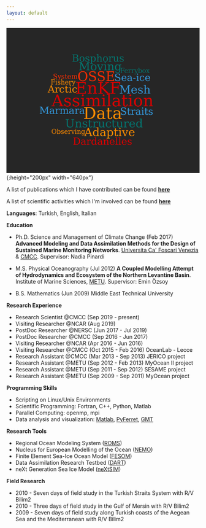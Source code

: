 ```yaml
---
layout: default
---
```

![](../pics/wordcloud.png){:height="200px" width="640px"}

A list of publications which I have contributed can be found **[here](/about/publication)**

A list of scientific activities which I'm involved can be found **[here](/calendar/index)**

**Languages**: Turkish, English, Italian

**Education**

- Ph.D. Science and Management of Climate Change (Feb 2017) **Advanced Modeling and Data Assimilation Methods for the Design of Sustained Marine Monitoring Networks**. [Universita Ca' Foscari Venezia](https://unive.it) & [CMCC](https://cmcc.it). Supervisor: Nadia Pinardi

- M.S. Physical Oceanography (Jul 2012) **A Coupled Modelling Attempt of Hydrodynamics and Ecosystem of the Northern Levantine Basin**. Institute of Marine Sciences, [METU](https://metu.edu.tr). Supervisor: Emin Özsoy

- B.S. Mathematics (Jun 2009) Middle East Technical University

**Research Experience**

- Research  Scientist  @CMCC  (Sep 2019 - present)
- Visiting Researcher @NCAR  (Aug 2019)
- PostDoc Researcher @NERSC (Jun 2017 - Jul 2019)
- PostDoc Researcher @CMCC  (Sep 2016 - Jun 2017)
- Visiting Researcher @NCAR  (Apr 2016 - Jun 2016)
- Visiting Researcher @CMCC  (Oct 2015 - Feb 2016) OceanLab - Lecce
- Research Assistant   @CMCC  (Mar 2013 - Sep 2013) JERICO project
- Research Assistant   @METU  (Sep 2012 - Feb 2013)  MyOcean II project
- Research Assistant   @METU  (Sep 2011 - Sep 2012)  SESAME project
- Research Assistant   @METU  (Sep 2009 - Sep 2011)  MyOcean project

**Programming Skills**

- Scripting on Linux/Unix Environments
- Scientific Programming: Fortran, C\+\+, Python, Matlab
- Parallel Computing: openmp, mpi
- Data analysis and visualization: [Matlab](https://www.mathworks.com),
  [PyFerret](https://ferret.pmel.noaa.gov/Ferret/documentation/pyferret),
[GMT](http://gmt.soest.hawaii.edu)

**Research Tools**

- Regional Ocean Modeling System ([ROMS](https://www.myroms.org))
- Nucleus for European Modelling of the Ocean ([NEMO](https://www.nemo-ocean.eu))
- Finite Element Sea-Ice Ocean Model ([FESOM](https://fesom.de))
- Data Assimilation Research Testbed ([DART](http://www.image.ucar.edu/DAReS/DART))
- neXt Generation Sea Ice Model ([neXtSIM](https://www.nersc.no/group/sea-ice-modelling))

**Field Research**

- 2010 - Seven days of field study in the Turkish Straits System with R/V Bilim2
- 2010 - Three days of field study in the Gulf of Mersin with R/V Bilim2
- 2009 - Seven days of field study along Turkish coasts of the Aegean Sea and the Mediterranean with R/V Bilim2


